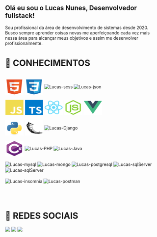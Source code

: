 ## Olá eu sou o Lucas Nunes, Desenvolvedor fullstack!
Sou profissional da área de desenvolvimento de sistemas desde 2020.
Busco sempre aprender coisas novas me aperfeiçoando cada vez mais nessa área para alcançar meus objetivos e assim me desenvolver profissionalmente.

# 🧠 CONHECIMENTOS
<div style="display: inline_block"><br>
    <img align="center" alt="Lucas-HTML" height="50" width="60" src="https://raw.githubusercontent.com/devicons/devicon/master/icons/html5/html5-original.svg">
    <img align="center" alt="Lucas-CSS" height="50" width="60" src="https://raw.githubusercontent.com/devicons/devicon/master/icons/css3/css3-original.svg">
    <img align="center" alt="Lucas-scss" height="50" width="60" src="https://www.svgrepo.com/show/374067/scss2.svg">
    <img align="center" alt="Lucas-json" height="50" width="60" src="https://www.svgrepo.com/show/373712/json.svg"><br><br>
    <img align="center" alt="Lucas-Js" height="50" width="60" src="https://raw.githubusercontent.com/devicons/devicon/master/icons/javascript/javascript-plain.svg">
    <img align="center" alt="Lucas-Ts" height="50" width="60" src="https://raw.githubusercontent.com/devicons/devicon/master/icons/typescript/typescript-plain.svg">
    <img align="center" alt="Lucas-React" height="50" width="60" src="https://raw.githubusercontent.com/devicons/devicon/master/icons/react/react-original.svg">
    <img align="center" alt="Lucas-Node" height="50" width="60" src="https://raw.githubusercontent.com/devicons/devicon/master/icons/nodejs/nodejs-original.svg">
    <img align="center" alt="Lucas-Vue" height="50" width="60" src="https://raw.githubusercontent.com/devicons/devicon/master/icons/vuejs/vuejs-original.svg"><br><br>
    <img align="center" alt="Lucas-Python" height="50" width="60" src="https://raw.githubusercontent.com/devicons/devicon/master/icons/python/python-original.svg">
    <img align="center" alt="Lucas-Flask" height="50" width="60" src="https://raw.githubusercontent.com/devicons/devicon/master/icons/flask/flask-original.svg">
    <img align="center" alt="Lucas-Django" height="50" width="60" src="https://www.svgrepo.com/show/373554/django.svg"><br><br>
    <img align="center" alt="Lucas-Csharp" height="50" width="60" src="https://raw.githubusercontent.com/devicons/devicon/master/icons/csharp/csharp-original.svg">
    <img align="center" alt="Lucas-PHP" height="50" width="60" src="https://www.svgrepo.com/show/349474/php.svg">
    <img align="center" alt="Lucas-Java" height="50" width="60" src="https://www.svgrepo.com/show/452234/java.svg"><br><br>
    <img align="center" alt="Lucas-mysql" height="50" width="60" src="https://www.svgrepo.com/show/303251/mysql-logo.svg">
    <img align="center" alt="Lucas-mongo" height="50" width="60" src="https://www.svgrepo.com/show/373845/mongo.svg">
    <img align="center" alt="Lucas-postgresql" height="50" width="60" src="https://www.svgrepo.com/show/354200/postgresql.svg">
    <img align="center" alt="Lucas-sqlServer" height="50" width="60" src="https://www.svgrepo.com/show/508811/dbs-sqlserver.svg">
    <img align="center" alt="Lucas-sqlServer" height="50" width="60" src="https://www.svgrepo.com/show/508811/dbs-sqlserver.svg"><br><br>
    <img align="center" alt="Lucas-insomnia" height="50" width="60" src="https://www.svgrepo.com/show/353904/insomnia.svg">
    <img align="center" alt="Lucas-postman" height="50" width="60" src="https://www.svgrepo.com/show/354202/postman-icon.svg">
    
</div>
  
  <br><br>
 

 # 📱 REDES SOCIAIS
<div> 
  <!-- <a href="" target="_blank"><img src="https://img.shields.io/badge/YouTube-FF0000?style=for-the-badge&logo=youtube&logoColor=white" target="_blank"></a> -->
  <a href = "https://wa.me//5551995808870"><img src="https://img.shields.io/badge/-whatsapp-%888?style=for-the-badge&logo=whatsapp&logoColor=white" target="_blank"></a>
  <a href = "https://github.com/Lucas-Fagundes-Nunes/Lucas-Fagundes-Nunes"><img src="https://img.shields.io/badge/-GitHub-%23333?style=for-the-badge&logo=github&logoColor=white" target="_blank"></a>
  <a href="https://www.linkedin.com/in/lucasfagundesnunes/" target="_blank"><img src="https://img.shields.io/badge/-LinkedIn-%230077B5?style=for-the-badge&logo=linkedin&logoColor=white" target="_blank"></a> 

 
</div>
